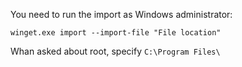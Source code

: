 You need to run the import as Windows administrator:
```shell
winget.exe import --import-file "File location"
```

Whan asked about root, specify `C:\Program Files\`
